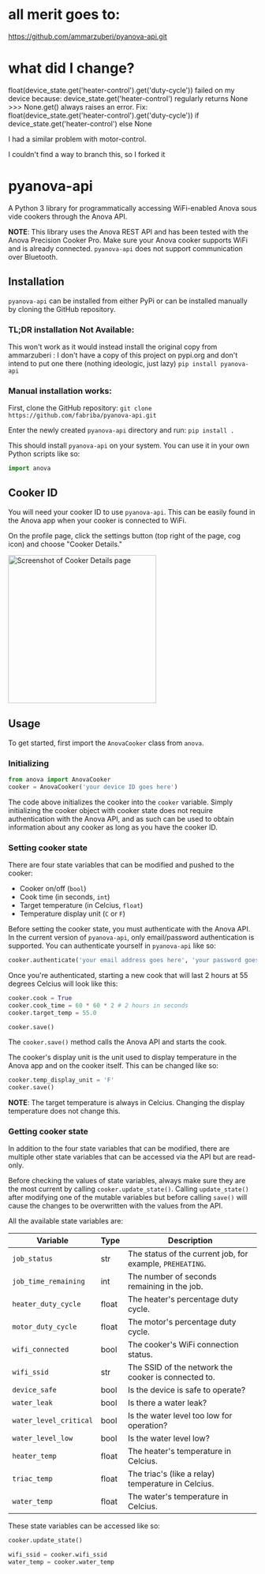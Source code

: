 # all merit goes to: 
 https://github.com/ammarzuberi/pyanova-api.git
 
# what did I change?
float(device_state.get('heater-control').get('duty-cycle')) 
 failed on my device because:
 device_state.get('heater-control') regularly returns None >>> None.get() always raises an error.
Fix:  
  float(device_state.get('heater-control').get('duty-cycle'))  if device_state.get('heater-control') else None
  
I had a similar problem with motor-control.

I couldn't find a way to branch this, so I forked it
 
# pyanova-api
A Python 3 library for programmatically accessing WiFi-enabled Anova sous vide cookers through the Anova API.

**NOTE**: This library uses the Anova REST API and has been tested with the Anova Precision Cooker Pro. Make sure your Anova cooker supports WiFi and is already connected. `pyanova-api` does not support communication over Bluetooth.

## Installation
`pyanova-api` can be installed from either PyPi or can be installed manually by cloning the GitHub repository.

### TL;DR installation Not Available:
This won't work as it would instead install the original copy from ammarzuberi : I don't have a copy of this project on pypi.org and don't intend to put one there (nothing ideologic, just lazy)
```pip install pyanova-api```

### Manual installation works:
First, clone the GitHub repository:
```git clone https://github.com/fabriba/pyanova-api.git```

Enter the newly created `pyanova-api` directory and run:
```pip install .```

This should install `pyanova-api` on your system. You can use it in your own Python scripts like so:
```python
import anova
```

## Cooker ID
You will need your cooker ID to use `pyanova-api`. This can be easily found in the Anova app when your cooker is connected to WiFi.

On the profile page, click the settings button (top right of the page, cog icon) and choose "Cooker Details."

<img alt="Screenshot of Cooker Details page" src="https://i.imgur.com/mEcrKPa.jpg" width="300" />

## Usage
To get started, first import the `AnovaCooker` class from `anova`.

### Initializing
```python
from anova import AnovaCooker
cooker = AnovaCooker('your device ID goes here')
```

The code above initializes the cooker into the `cooker` variable. Simply initializing the cooker object with cooker state does not require authentication with the Anova API, and as such can be used to obtain information about any cooker as long as you have the cooker ID.

### Setting cooker state
There are four state variables that can be modified and pushed to the cooker:
* Cooker on/off (`bool`)
* Cook time (in seconds, `int`)
* Target temperature (in Celcius, `float`)
* Temperature display unit (`C` or `F`)

Before setting the cooker state, you must authenticate with the Anova API. In the current version of `pyanova-api`, only email/password authentication is supported. You can authenticate yourself in `pyanova-api` like so:
```python
cooker.authenticate('your email address goes here', 'your password goes here')
``` 

Once you're authenticated, starting a new cook that will last 2 hours at 55 degrees Celcius will look like this:
```python
cooker.cook = True
cooker.cook_time = 60 * 60 * 2 # 2 hours in seconds
cooker.target_temp = 55.0

cooker.save()
```
The `cooker.save()` method calls the Anova API and starts the cook.

The cooker's display unit is the unit used to display temperature in the Anova app and on the cooker itself. This can be changed like so:
```python
cooker.temp_display_unit = 'F'
cooker.save()
```

**NOTE**: The target temperature is always in Celcius. Changing the display temperature does not change this.

### Getting cooker state
In addition to the four state variables that can be modified, there are multiple other state variables that can be accessed via the API but are read-only.

Before checking the values of state variables, always make sure they are the most current by calling `cooker.update_state()`. Calling `update_state()` after modifying one of the mutable variables but before calling `save()` will cause the changes to be overwritten with the values from the API.

All the available state variables are:

| Variable | Type | Description |
| --- | --- | --- |
| `job_status` | str | The status of the current job, for example, `PREHEATING`. |
| `job_time_remaining` | int | The number of seconds remaining in the job. |
| `heater_duty_cycle` | float | The heater's percentage duty cycle. |
| `motor_duty_cycle` | float | The motor's percentage duty cycle. |
| `wifi_connected` | bool | The cooker's WiFi connection status. |
| `wifi_ssid` | str | The SSID of the network the cooker is connected to. |
| `device_safe` | bool | Is the device is safe to operate? |
| `water_leak` | bool | Is there a water leak? |
| `water_level_critical` | bool | Is the water level too low for operation? |
| `water_level_low` | bool | Is the water level low? |
| `heater_temp` | float | The heater's temperature in Celcius. |
| `triac_temp` | float | The triac's (like a relay) temperature in Celcius. |
| `water_temp` | float | The water's temperature in Celcius. |

These state variables can be accessed like so:
```python
cooker.update_state()

wifi_ssid = cooker.wifi_ssid
water_temp = cooker.water_temp
```

